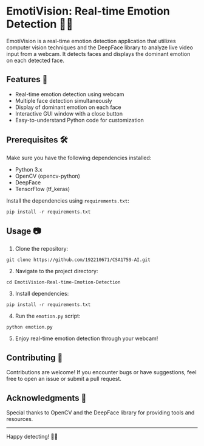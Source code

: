 # EmotiVision: Real-time Emotion Detection 🎥💡

EmotiVision is a real-time emotion detection application that utilizes computer vision techniques and the DeepFace library to analyze live video input from a webcam. It detects faces and displays the dominant emotion on each detected face.

## Features 🚀

- Real-time emotion detection using webcam
- Multiple face detection simultaneously
- Display of dominant emotion on each face
- Interactive GUI window with a close button
- Easy-to-understand Python code for customization

## Prerequisites 🛠️

Make sure you have the following dependencies installed:

- Python 3.x
- OpenCV (opencv-python)
- DeepFace
- TensorFlow (tf_keras)

Install the dependencies using `requirements.txt`:
```
pip install -r requirements.txt
```
## Usage 📷

1. Clone the repository:

```
git clone https://github.com/192210671/CSA1759-AI.git
```

2. Navigate to the project directory:

```
cd EmotiVision-Real-time-Emotion-Detection
```
3. Install dependencies:

```
pip install -r requirements.txt
```

4. Run the `emotion.py` script:

```
python emotion.py
```
5. Enjoy real-time emotion detection through your webcam!

## Contributing 🤝

Contributions are welcome! If you encounter bugs or have suggestions, feel free to open an issue or submit a pull request.
## Acknowledgments 🙏

Special thanks to OpenCV and the DeepFace library for providing tools and resources.

---

Happy detecting! 🎉✨


